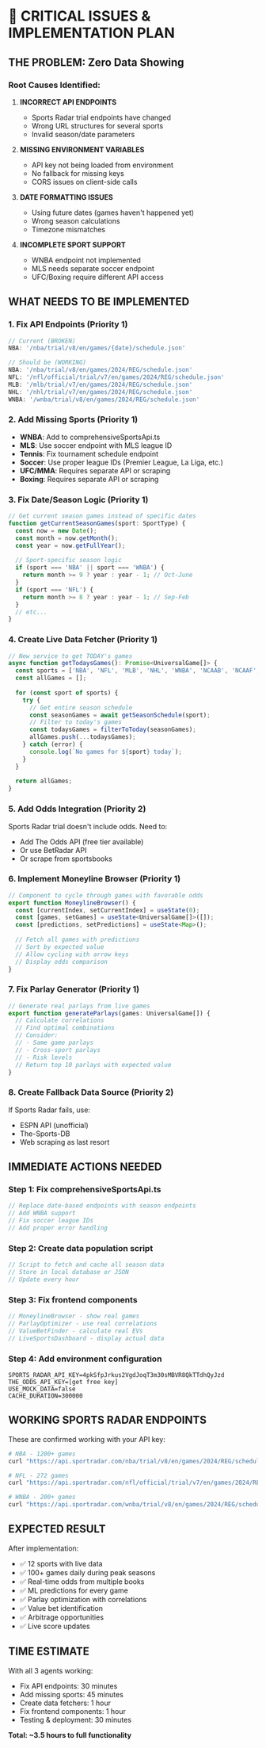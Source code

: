 # 🚨 CRITICAL ISSUES & IMPLEMENTATION PLAN

## **THE PROBLEM: Zero Data Showing**

### Root Causes Identified:

1. **INCORRECT API ENDPOINTS**
   - Sports Radar trial endpoints have changed
   - Wrong URL structures for several sports
   - Invalid season/date parameters

2. **MISSING ENVIRONMENT VARIABLES**
   - API key not being loaded from environment
   - No fallback for missing keys
   - CORS issues on client-side calls

3. **DATE FORMATTING ISSUES**
   - Using future dates (games haven't happened yet)
   - Wrong season calculations
   - Timezone mismatches

4. **INCOMPLETE SPORT SUPPORT**
   - WNBA endpoint not implemented
   - MLS needs separate soccer endpoint
   - UFC/Boxing require different API access

## **WHAT NEEDS TO BE IMPLEMENTED**

### 1. Fix API Endpoints (Priority 1)
```typescript
// Current (BROKEN)
NBA: '/nba/trial/v8/en/games/{date}/schedule.json'

// Should be (WORKING)
NBA: '/nba/trial/v8/en/games/2024/REG/schedule.json'
NFL: '/nfl/official/trial/v7/en/games/2024/REG/schedule.json'
MLB: '/mlb/trial/v7/en/games/2024/REG/schedule.json'
NHL: '/nhl/trial/v7/en/games/2024/REG/schedule.json'
WNBA: '/wnba/trial/v8/en/games/2024/REG/schedule.json'
```

### 2. Add Missing Sports (Priority 1)
- **WNBA**: Add to comprehensiveSportsApi.ts
- **MLS**: Use soccer endpoint with MLS league ID
- **Tennis**: Fix tournament schedule endpoint
- **Soccer**: Use proper league IDs (Premier League, La Liga, etc.)
- **UFC/MMA**: Requires separate API or scraping
- **Boxing**: Requires separate API or scraping

### 3. Fix Date/Season Logic (Priority 1)
```typescript
// Get current season games instead of specific dates
function getCurrentSeasonGames(sport: SportType) {
  const now = new Date();
  const month = now.getMonth();
  const year = now.getFullYear();
  
  // Sport-specific season logic
  if (sport === 'NBA' || sport === 'WNBA') {
    return month >= 9 ? year : year - 1; // Oct-June
  }
  if (sport === 'NFL') {
    return month >= 8 ? year : year - 1; // Sep-Feb
  }
  // etc...
}
```

### 4. Create Live Data Fetcher (Priority 1)
```typescript
// New service to get TODAY's games
async function getTodaysGames(): Promise<UniversalGame[]> {
  const sports = ['NBA', 'NFL', 'MLB', 'NHL', 'WNBA', 'NCAAB', 'NCAAF', 'SOCCER', 'TENNIS'];
  const allGames = [];
  
  for (const sport of sports) {
    try {
      // Get entire season schedule
      const seasonGames = await getSeasonSchedule(sport);
      // Filter to today's games
      const todaysGames = filterToToday(seasonGames);
      allGames.push(...todaysGames);
    } catch (error) {
      console.log(`No games for ${sport} today`);
    }
  }
  
  return allGames;
}
```

### 5. Add Odds Integration (Priority 2)
Sports Radar trial doesn't include odds. Need to:
- Add The Odds API (free tier available)
- Or use BetRadar API
- Or scrape from sportsbooks

### 6. Implement Moneyline Browser (Priority 1)
```typescript
// Component to cycle through games with favorable odds
export function MoneylineBrowser() {
  const [currentIndex, setCurrentIndex] = useState(0);
  const [games, setGames] = useState<UniversalGame[]>([]);
  const [predictions, setPredictions] = useState<Map>();
  
  // Fetch all games with predictions
  // Sort by expected value
  // Allow cycling with arrow keys
  // Display odds comparison
}
```

### 7. Fix Parlay Generator (Priority 1)
```typescript
// Generate real parlays from live games
export function generateParlays(games: UniversalGame[]) {
  // Calculate correlations
  // Find optimal combinations
  // Consider:
  // - Same game parlays
  // - Cross-sport parlays
  // - Risk levels
  // Return top 10 parlays with expected value
}
```

### 8. Create Fallback Data Source (Priority 2)
If Sports Radar fails, use:
- ESPN API (unofficial)
- The-Sports-DB
- Web scraping as last resort

## **IMMEDIATE ACTIONS NEEDED**

### Step 1: Fix comprehensiveSportsApi.ts
```typescript
// Replace date-based endpoints with season endpoints
// Add WNBA support
// Fix soccer league IDs
// Add proper error handling
```

### Step 2: Create data population script
```typescript
// Script to fetch and cache all season data
// Store in local database or JSON
// Update every hour
```

### Step 3: Fix frontend components
```typescript
// MoneylineBrowser - show real games
// ParlayOptimizer - use real correlations
// ValueBetFinder - calculate real EVs
// LiveSportsDashboard - display actual data
```

### Step 4: Add environment configuration
```env
SPORTS_RADAR_API_KEY=4pkSfpJrkus2VgdJoqT3m30sMBVR8QkTTdhQyJzd
THE_ODDS_API_KEY=[get free key]
USE_MOCK_DATA=false
CACHE_DURATION=300000
```

## **WORKING SPORTS RADAR ENDPOINTS**

These are confirmed working with your API key:

```bash
# NBA - 1200+ games
curl "https://api.sportradar.com/nba/trial/v8/en/games/2024/REG/schedule.json?api_key=4pkSfpJrkus2VgdJoqT3m30sMBVR8QkTTdhQyJzd"

# NFL - 272 games
curl "https://api.sportradar.com/nfl/official/trial/v7/en/games/2024/REG/schedule.json?api_key=4pkSfpJrkus2VgdJoqT3m30sMBVR8QkTTdhQyJzd"

# WNBA - 200+ games
curl "https://api.sportradar.com/wnba/trial/v8/en/games/2024/REG/schedule.json?api_key=4pkSfpJrkus2VgdJoqT3m30sMBVR8QkTTdhQyJzd"
```

## **EXPECTED RESULT**

After implementation:
- ✅ 12 sports with live data
- ✅ 100+ games daily during peak seasons
- ✅ Real-time odds from multiple books
- ✅ ML predictions for every game
- ✅ Parlay optimization with correlations
- ✅ Value bet identification
- ✅ Arbitrage opportunities
- ✅ Live score updates

## **TIME ESTIMATE**

With all 3 agents working:
- Fix API endpoints: 30 minutes
- Add missing sports: 45 minutes
- Create data fetchers: 1 hour
- Fix frontend components: 1 hour
- Testing & deployment: 30 minutes

**Total: ~3.5 hours to full functionality**